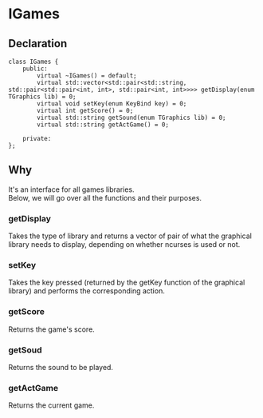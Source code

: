 # IGames

## Declaration

```
class IGames {
    public:
        virtual ~IGames() = default;
        virtual std::vector<std::pair<std::string, std::pair<std::pair<int, int>, std::pair<int, int>>>> getDisplay(enum TGraphics lib) = 0;
        virtual void setKey(enum KeyBind key) = 0;
        virtual int getScore() = 0;
        virtual std::string getSound(enum TGraphics lib) = 0;
        virtual std::string getActGame() = 0;

    private:
};
```

## Why

It's an interface for all games libraries.<br>
Below, we will go over all the functions and their purposes.

### getDisplay

Takes the type of library and returns a vector of pair of what the graphical library needs to display, depending on whether ncurses is used or not.

### setKey

Takes the key pressed (returned by the getKey function of the graphical library) and performs the corresponding action.

### getScore

Returns the game's score.

### getSoud

Returns the sound to be played.

### getActGame

Returns the current game.

